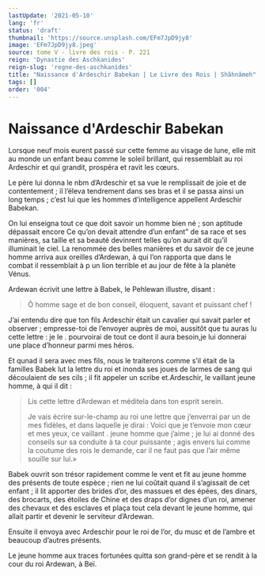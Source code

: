 ```yaml
---
lastUpdate: '2021-05-10'
lang: 'fr'
status: 'draft'
thumbnail: 'https://source.unsplash.com/EFm7JpD9jy8'
image: 'EFm7JpD9jy8.jpeg'
source: tome V - livre des rois - P. 221
reign: 'Dynastie des Aschkanides'
reign-slug: 'regne-des-aschkanides'
title: "Naissance d'Ardeschir Babekan | Le Livre des Rois | Shâhnâmeh"
tags: []
order: '004'
---
```


<!-- LTeX: language=fr -->

# Naissance d'Ardeschir Babekan

Lorsque neuf mois eurent passé sur cette femme au visage de lune, elle mit au monde un enfant beau comme le soleil brillant, qui ressemblait au roi Ardeschir et qui grandit, prospéra et ravit les cœurs.

Le père lui donna le nbm d’Ardeschir et sa vue le remplissait de joie et de contentement ; il l’éleva tendrement dans ses bras et il se passa ainsi un long temps ; c’est lui que les hommes d’intelligence appellent Ardeschir Babekan.

On lui enseigna tout ce que doit savoir un homme bien né ; son aptitude dépassait encore Ce qu’on devait attendre d’un enfant"
de sa race et ses manières, sa taille et sa beauté devinrent telles qu’on aurait dit qu’il illuminait le ciel.
La renommée des belles manières et du savoir de ce jeune homme arriva aux oreilles d’Ardewan, à qui l’on rapporta que dans le combat il ressemblait à p un lion terrible et au jour de fête à la planète Vénus.

Ardewan écrivit une lettre à Babek, le Pehlewan illustre, disant :

> Ô homme sage et de bon conseil, éloquent, savant et puissant chef !

J’ai entendu dire que ton fils Ardeschir était un cavalier qui savait parler et observer ; empresse-toi de l’envoyer auprès de moi, aussitôt que tu auras lu cette lettre : je le .
pourvoirai de tout ce dont il aura besoin,je lui donnerai une place d’honneur parmi mes héros.

Et qunad il sera avec mes fils, nous le traiterons comme s’il était de la familles Babek lut la lettre du roi et inonda ses joues de larmes de sang qui découlaient de ses cils ; il fit appeler un scribe et.Ardeschir, le vaillant jeune homme, à qui il dit :

> Lis cette lettre d’Ardewan et méditela dans ton esprit serein.
>
> Je vais écrire sur-le-champ au roi une lettre que j’enverrai par un de mes fidèles, et dans laquelle je dirai : Voici que je t’envoie mon cœur et mes yeux, ce vaillant . jeune homme que j’aime ; je lui ai donné des conseils sur sa conduite à ta cour puissante ; agis envers lui comme la coutume des rois le demande, car il ne faut pas que l’air même souille sur lui.»

Babek ouvrit son trésor rapidement comme le vent et fit au jeune homme des présents de toute espèce ; rien ne lui coûtait quand il s’agissait de cet enfant ; il lit apporter des brides d’or, des massues et des épées, des dinars, des brocarts, des étoiles de Chine et des draps d’or dignes d’un roi, amener des chevaux et des esclaves et plaça tout cela devant le jeune homme, qui allait partir et devenir le serviteur d’Ardewan.

Ensuite il envoya avec Ardeschir pour le roi de l’or, du musc et de l’ambre et beaucoup d’autres présents.

Le jeune homme aux traces fortunées quitta son grand-père et se rendit à la cour du roi Ardewan, à Beï.
